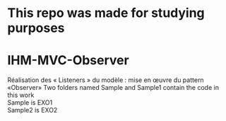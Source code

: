 # This repo was made for studying purposes
# IHM-MVC-Observer

Réalisation des « Listeners » du modèle : mise en œuvre du pattern «Observer»
Two folders named Sample and Sample1 contain the code in this work  
Sample is EXO1  
Sample2 is EXO2  
